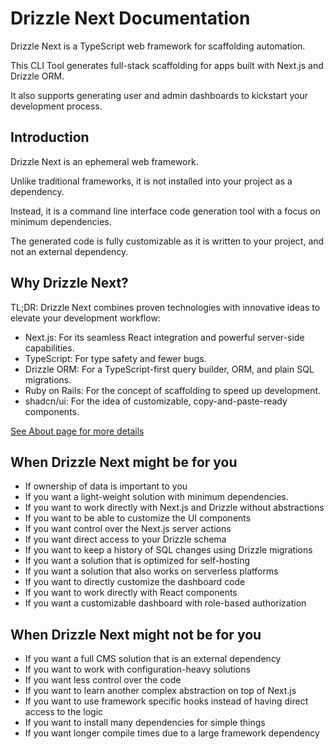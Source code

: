 # Drizzle Next Documentation

Drizzle Next is a TypeScript web framework for scaffolding automation.

This CLI Tool generates full-stack scaffolding for apps built with Next.js and Drizzle ORM.

It also supports generating user and admin dashboards to kickstart your development process.

## Introduction

Drizzle Next is an ephemeral web framework.

Unlike traditional frameworks, it is not installed into your project as a dependency.

Instead, it is a command line interface code generation tool with a focus on minimum dependencies.

The generated code is fully customizable as it is written to your project, and not an external dependency.

## Why Drizzle Next?

TL;DR: Drizzle Next combines proven technologies with innovative ideas to elevate your development workflow:

- Next.js: For its seamless React integration and powerful server-side capabilities.
- TypeScript: For type safety and fewer bugs.
- Drizzle ORM: For a TypeScript-first query builder, ORM, and plain SQL migrations.
- Ruby on Rails: For the concept of scaffolding to speed up development.
- shadcn/ui: For the idea of customizable, copy-and-paste-ready components.

[See About page for more details](/about.md)

## When Drizzle Next might be for you

- If ownership of data is important to you
- If you want a light-weight solution with minimum dependencies.
- If you want to work directly with Next.js and Drizzle without abstractions
- If you want to be able to customize the UI components
- If you want control over the Next.js server actions
- If you want direct access to your Drizzle schema
- If you want to keep a history of SQL changes using Drizzle migrations
- If you want a solution that is optimized for self-hosting
- If you want a solution that also works on serverless platforms
- If you want to directly customize the dashboard code
- If you want to work directly with React components
- If you want a customizable dashboard with role-based authorization

## When Drizzle Next might not be for you

- If you want a full CMS solution that is an external dependency
- If you want to work with configuration-heavy solutions
- If you want less control over the code
- If you want to learn another complex abstraction on top of Next.js
- If you want to use framework specific hooks instead of having direct access to the logic
- If you want to install many dependencies for simple things
- If you want longer compile times due to a large framework dependency
